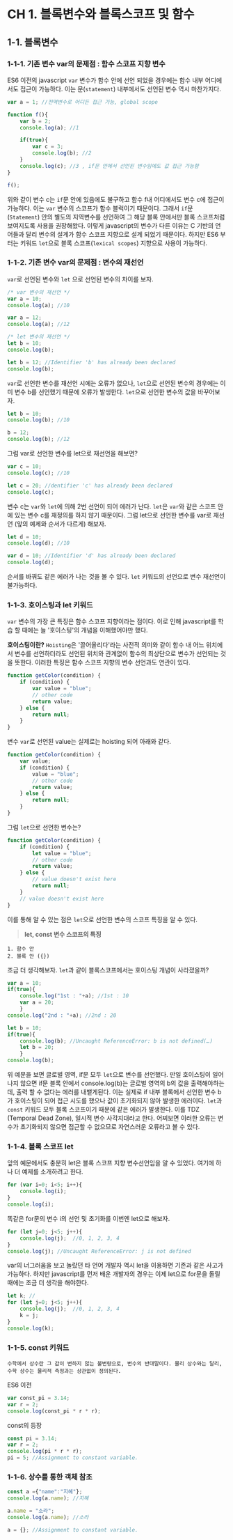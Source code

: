 # CH 1. 블록변수와 블록스코프 및 함수

## 1-1. 블록변수

### 1-1-1. 기존 변수 var의 문제점 : 함수 스코프 지향 변수
ES6 이전의 javascript `var` 변수가 함수 안에 선언 되었을 경우에는 함수 내부 어디에서도 접근이 가능하다.
이는 문(`statement`) 내부에서도 선언된 변수 역시 마찬가지다.
```js
var a = 1; //전역변수로 어디든 접근 가능, global scope

function f(){
	var b = 2;
	console.log(a); //1

	if(true){
		var c = 3;
		console.log(b); //2
	}
	console.log(c); //3 , if문 안에서 선언된 변수임에도 값 접근 가능함
}

f();
```

위와 같이 변수 c는 `if`문 안에 있음에도 불구하고 함수 f내 어디에서도 변수 c에 접근이 가능하다. 이는 `var` 변수의 스코프가 함수 블럭이기 때문이다. 그래서 `if`문 (`Statement`) 안의 별도의 지역변수를 선언하여 그 해당 블록 안에서만 블록 스코프처럼 보여지도록 사용을 권장해왔다.
 이렇게 javascript의 변수가 다른 이유는 C 기반의 언어들과 달리 변수의 설계가 함수 스코프 지향으로 설계 되었기 때문이다. 하지만 ES6 부터는 키워드 `let`으로 블록 스코프(`lexical scopes`) 지향으로 사용이 가능하다.

### 1-1-2. 기존 변수 var의 문제점 : 변수의 재선언
`var`로 선언된 변수와 `let` 으로 선언된 변수의 차이를 보자.
```js
/* var 변수의 재선언 */
var a = 10;
console.log(a); //10

var a = 12;
console.log(a); //12

/* let 변수의 재선언 */
let b = 10;
console.log(b);

let b = 12; //Identifier 'b' has already been declared
console.log(b);

```
`var`로 선언한 변수를 재선언 시에는 오류가 없으나, `let`으로 선언된 변수의 경우에는 이미 변수 b를 선언했기 때문에 오류가 발생한다. `let`으로 선언한 변수의 값을 바꾸어보자.
```js
let b = 10;
console.log(b); //10

b = 12;
console.log(b); //12
```

그럼 var로 선언한 변수를 let으로 재선언을 해보면?
```js
var c = 10;
console.log(c); //10

let c = 20; //dentifier 'c' has already been declared
console.log(c);
```

변수 c는 `var`와 `let`에 의해 2번 선언이 되어 에러가 난다. `let`은 `var`와 같은 스코프 안에 있는 변수 c를 재정의를 하지 않기 때문이다.
그럼 let으로 선언한 변수를 var로 재선언 (앞의 예제와 순서가 다르게) 해보자.
```js
let d = 10;
console.log(d); //10

var d = 10; //Identifier 'd' has already been declared
console.log(d);
```

순서를 바꿔도 같은 에러가 나는 것을 볼 수 있다. `let` 키워드의 선언으로 변수 재선언이 불가능하다.


### 1-1-3. 호이스팅과 let 키워드
`var` 변수의 가장 큰 특징은 함수 스코프 지향이라는 점이다. 이로 인해 javascript를 학습 할 때에는 늘 '호이스팅'의 개념을 이해했어야만 했다.

**호이스팅이란?**
`Hoisting`은 '끌어올리다'라는 사전적 의미와 같이 함수 내 어느 위치에서 변수를 선언하더라도 선언된 위치와 관계없이 함수의 최상단으로 변수가 선언되는 것을 뜻한다. 이러한 특징은 함수 스코프 지향의 변수 선언과도 연관이 있다.

```js
function getColor(condition) {
    if (condition) {
        var value = "blue";
        // other code
        return value;
    } else {
        return null;
    }
}
```

변수 `var`로 선언된 value는 실제로는 hoisting 되어 아래와 같다.
```js
function getColor(condition) {
    var value;
    if (condition) {
        value = "blue";
        // other code
        return value;
    } else {
        return null;
    }
}
```

그럼 `let`으로 선언한 변수는?
```js
function getColor(condition) {
    if (condition) {
        let value = "blue";
        // other code
        return value;
    } else {
        // value doesn't exist here
        return null;
    }
    // value doesn't exist here
}
```

이를 통해 알 수 있는 점은 `let`으로 선언한 변수의 스코프 특징을 알 수 있다.
>**let, const 변수 스코프의 특징**
```
1. 함수 안
2. 블록 안 ({})
```

조금 더 생각해보자. `let`과 같이 블록스코프에서는 호이스팅 개념이 사라졌을까?
```js
var a = 10;
if(true){
    console.log("1st : "+a); //1st : 10
    var a = 20;
    }
console.log("2nd : "+a); //2nd : 20

let b = 10;
if(true){
    console.log(b); //Uncaught ReferenceError: b is not defined(…)
    let b = 20;
    }
console.log(b);
```

위 예문을 보면 글로벌 영역, if문 모두 `let`으로 변수를 선언했다. 만일 호이스팅이 일어나지 않으면 if문 블록 안에서 console.log(b)는 글로벌 영역의 b의 값을 출력해야하는데, 출력 할 수 없다는 에러를 내뱉게된다. 이는 실제로 if 내부 블록에서 선언한 변수 b가 호이스팅이 되어 접근 시도를 했으나 값이 초기화되지 않아 발생한 에러이다. `let`과 `const` 키워드 모두 블록 스코프이기 때문에 같은 에러가 발생한다. 이를 TDZ (Temporal Dead Zone), 일시적 변수 사각지대라고 한다. 어찌보면 이러한 오류는 변수가 초기화되지 않으면 접근할 수 없으므로 자연스러운 오류라고 볼 수 있다.

### 1-1-4. 블록 스코프 let
앞의 예문에서도 충분히 let은 블록 스코프 지향 변수선언임을 알 수 있었다. 여기에 하나 더 예제를 소개하려고 한다.
```js
for (var i=0; i<5; i++){
    console.log(i);
}
console.log(i);
```

똑같은 for문의 변수 i의 선언 및 초기화를 이번엔 let으로 해보자.
```js
for (let j=0; j<5; j++){
    console.log(j);  //0, 1, 2, 3, 4
}
console.log(j); //Uncaught ReferenceError: j is not defined
```
var의 너그러움을 보고 놀랐던 타 언어 개발자 역시 let을 이용하면 기존과 같은 사고가 가능하다.
하지만 javascript를 먼저 배운 개발자의 경우는 이제 let으로 for문을 돌릴 때에는 조금 더 생각을 해야한다.

```js
let k; //
for (let j=0; j<5; j++){
    console.log(j);  //0, 1, 2, 3, 4
    k = j;
}
console.log(k);

```

### 1-1-5. const 키워드

```
수학에서 상수란 그 값이 변하지 않는 불변량으로, 변수의 반대말이다. 물리 상수와는 달리, 수학 상수는 물리적 측정과는 상관없이 정의된다.
```
ES6 이전

```js
var const_pi = 3.14;
var r = 2;
console.log(const_pi * r * r);
```

const의 등장
```js
const pi = 3.14;
var r = 2;
console.log(pi * r * r);
pi = 5; //Assignment to constant variable.
```

### 1-1-6. 상수를 통한 객체 참조

```js
const a ={"name":"지혜"};
console.log(a.name); //지혜

a.name = "소라";
console.log(a.name); //소라

a = {}; //Assignment to constant variable.
```

